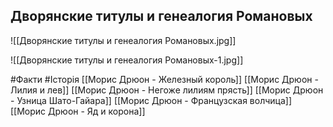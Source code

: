 ## Дворянские титулы и генеалогия Романовых

![[Дворянские титулы и генеалогия Романовых.jpg]]

![[Дворянские титулы и генеалогия Романовых-1.jpg]]

#Факти #Історія
[[Морис Дрюон - Железный король]]
[[Морис Дрюон - Лилия и лев]]
[[Морис Дрюон - Негоже лилиям прясть]]
[[Морис Дрюон - Узница Шато-Гайара]]
[[Морис Дрюон - Французская волчица]]
[[Морис Дрюон - Яд и корона]]